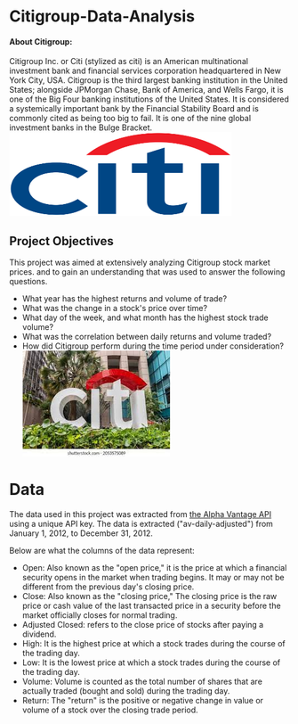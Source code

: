 #  Citigroup-Data-Analysis
#### About Citigroup:
Citigroup Inc. or Citi (stylized as citi) is an American multinational investment bank and financial services corporation headquartered in New York City, USA.
Citigroup is the third largest banking institution in the United States; alongside JPMorgan Chase, Bank of America, and Wells Fargo, it is one of the Big Four banking institutions of the United States. It is considered a systemically important bank by the Financial Stability Board and is commonly cited as being too big to fail. It is one of the nine global investment banks in the Bulge Bracket.
<img src="https://github.com/Nsb2020/Data-Science-Project/blob/main/CITI.png" alt="Citigroup" width="400" height="150">

## Project Objectives
This project was aimed at extensively analyzing Citigroup stock market prices. and to gain an understanding that was used to answer the following questions. 

* What year has the highest returns and volume of trade?
* What was the change in a stock's price over time?
* What day of the week, and what month has the highest stock trade volume?
* What was the correlation between daily returns and volume traded?
* How did Citigroup perform during the time period under consideration?
![alt text](https://github.com/Nsb2020/CitiGroup-Data-Analysis/blob/main/CTG.jfif)


# Data
The data used in this project was extracted from [the Alpha Vantage API](https://www.alphavantage.co/) using a unique API key.
The data is extracted ("av-daily-adjusted") from January 1, 2012, to December 31, 2012.

Below are what the columns of the data represent:
* Open: Also known as the "open price," it is the price at which a financial security opens in the market when trading begins. It may or may not be different from the previous day's closing price.
* Close: Also known as the "closing price," The closing price is the raw price or cash value of the last transacted price in a security before the market officially closes for normal trading.
* Adjusted Closed: refers to the close price of stocks after paying a dividend.
* High: It is the highest price at which a stock trades during the course of the trading day.
* Low: It is the lowest price at which a stock trades during the course of the trading day.
* Volume: Volume is counted as the total number of shares that are actually traded (bought and sold) during the trading day.
* Return: The "return" is the positive or negative change in value or volume of a stock over the closing trade period.
